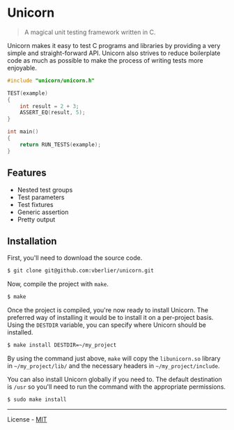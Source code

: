# Unicorn

> A magical unit testing framework written in C.

Unicorn makes it easy to test C programs and libraries by providing a very simple and straight-forward API. Unicorn also strives to reduce boilerplate code as much as possible to make the process of writing tests more enjoyable.

```c
#include "unicorn/unicorn.h"

TEST(example)
{
    int result = 2 + 3;
    ASSERT_EQ(result, 5);
}

int main()
{
    return RUN_TESTS(example);
}
```

## Features

- Nested test groups
- Test parameters
- Test fixtures
- Generic assertion
- Pretty output

## Installation

First, you'll need to download the source code.

```bash
$ git clone git@github.com:vberlier/unicorn.git
```

Now, compile the project with `make`.

```bash
$ make
```

Once the project is compiled, you're now ready to install Unicorn. The preferred way of installing it would be to install it on a per-project basis. Using the `DESTDIR` variable, you can specify where Unicorn should be installed.

```bash
$ make install DESTDIR=~/my_project
```

By using the command just above, `make` will copy the `libunicorn.so` library in `~/my_project/lib/` and the necessary headers in `~/my_project/include`.

You can also install Unicorn globally if you need to. The default destination is `/usr` so you'll need to run the command with the appropriate permissions.

```bash
$ sudo make install
```

---

License - [MIT](https://github.com/vberlier/unicorn/blob/master/LICENSE)
